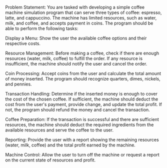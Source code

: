 Problem Statement:
You are tasked with developing a simple coffee machine simulation program that can serve three types of coffee: espresso, latte, and cappuccino. The machine has limited resources, such as water, milk, and coffee, and accepts payment in coins. The program should be able to perform the following tasks:

Display a Menu: Show the user the available coffee options and their respective costs.

Resource Management: Before making a coffee, check if there are enough resources (water, milk, coffee) to fulfill the order. If any resource is insufficient, the machine should notify the user and cancel the order.

Coin Processing: Accept coins from the user and calculate the total amount of money inserted. The program should recognize quarters, dimes, nickels, and pennies.

Transaction Handling: Determine if the inserted money is enough to cover the cost of the chosen coffee. If sufficient, the machine should deduct the cost from the user's payment, provide change, and update the total profit. If not, the program should refund the money and cancel the transaction.

Coffee Preparation: If the transaction is successful and there are sufficient resources, the machine should deduct the required ingredients from the available resources and serve the coffee to the user.

Reporting: Provide the user with a report showing the remaining resources (water, milk, coffee) and the total profit earned by the machine.

Machine Control: Allow the user to turn off the machine or request a report on the current state of resources and profit.
